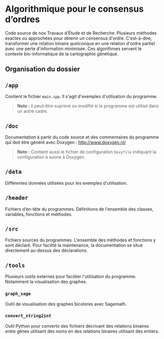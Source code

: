 
# Algorithmique pour le consensus d’ordres
Code source de nos Travaux d'Étude et de Recherche. Plusieurs méthodes exactes ou approchées pour obtenir un consensus d'ordre. C'est-à-dire, transformer une relation binaire quelconque en une relation d'ordre partiel avec une perte d'information minimisée. Ces algorithmes servent le contexte bio-informatique de la cartographie génétique.

## Organisation du dossier

## `/app`
Contient le fichier `main.cpp`. Il s'agit d'exemples d'utilisation du programme. 
> **Note :** Il peut-être suprimé ou modifié si le programme est utilisé dans un autre cadre.

## `/doc`
Documentation à partir du code source et des commentaires du programme qui doit être généré avec Doxygen : http://www.doxygen.nl/
> **Note :** Contient aussi le fichier de configuration `Doxyfile` indiquant la configuration à suivre à Doxygen.

## `/data`
Différentes données utilisées pour les exemples d'utilisation.

## `/header`
Fichiers d’en-tête du programmes. Définitions de l'ensemble des classes, variables, fonctions et méthodes.

## `/src`
Fichiers sources du programmes. L'ensemble des méthodes et fonctions y sont déclaré. Pour facilité la maintenance, la documentation se situe directement au-dessus des déclarations.

## `/tools`
Plusieurs outils externes pour faciliter l'utilisation du programme. Notamment la visualisation des graphes.

### `graph_sage`
Outil de visualisation des graphes bicolores avec Sagemath.

### `convert_string2int`
Outil Python pour convertir des fichiers décrivant des relations binaires entre gênes utilisant des noms en des relations binaires utilisant des entiers.
